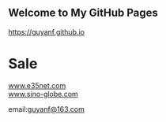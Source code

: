 ## Welcome to My GitHub Pages

https://guyanf.github.io

# Sale
www.e35net.com  
www.sino-globe.com


email:guyanf@163.com
